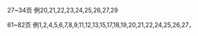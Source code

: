 27~34页
例20,21,22,23,24,25,26,27,29

61~82页
例1,2,4,5,6,7,8,9,11,12,13,15,17,18,19,20,21,22,24,25,26,27，